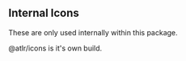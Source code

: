 <!-- @format -->

## Internal Icons

These are only used internally within this package.

@atlr/icons is it's own build.
